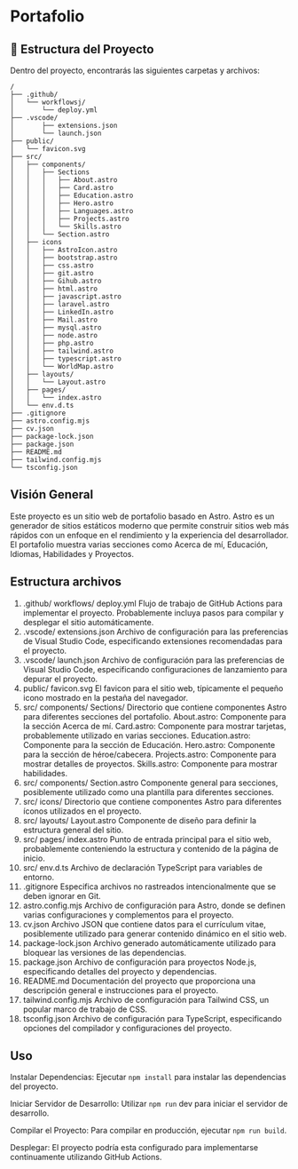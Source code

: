 # Portafolio

## 🚀 Estructura del Proyecto

Dentro del proyecto, encontrarás las siguientes carpetas y archivos:

```text
/
├── .github/
│   └── workflowsj/
│       └── deploy.yml
├── .vscode/
│       ├── extensions.json
│       └── launch.json
├── public/
│   └── favicon.svg
├── src/
│   ├── components/
│   │   ├── Sections
│   │   │   ├── About.astro
│   │   │   ├── Card.astro
│   │   │   ├── Education.astro
│   │   │   ├── Hero.astro
│   │   │   ├── Languages.astro
│   │   │   ├── Projects.astro
│   │   │   └── Skills.astro
│   │   └── Section.astro
│   ├── icons
│   │   ├── AstroIcon.astro
│   │   ├── bootstrap.astro
│   │   ├── css.astro
│   │   ├── git.astro
│   │   ├── Gihub.astro
│   │   ├── html.astro
│   │   ├── javascript.astro
│   │   ├── laravel.astro
│   │   ├── LinkedIn.astro
│   │   ├── Mail.astro
│   │   ├── mysql.astro
│   │   ├── node.astro
│   │   ├── php.astro
│   │   ├── tailwind.astro
│   │   ├── typescript.astro
│   │   └── WorldMap.astro
│   ├── layouts/
│   │   └── Layout.astro
│   ├── pages/
│   │   └── index.astro
│   └── env.d.ts
├── .gitignore 
├── astro.config.mjs
├── cv.json
├── package-lock.json 
├── package.json
├── README.md
├── tailwind.config.mjs
└── tsconfig.json
```

## Visión General
Este proyecto es un sitio web de portafolio basado en Astro. Astro es un generador de sitios estáticos moderno que permite construir sitios web más rápidos con un enfoque en el rendimiento y la experiencia del desarrollador. El portafolio muestra varias secciones como Acerca de mí, Educación, Idiomas, Habilidades y Proyectos.

## Estructura archivos
1. .github/ workflows/ deploy.yml
Flujo de trabajo de GitHub Actions para implementar el proyecto. Probablemente incluya pasos para compilar y desplegar el sitio automáticamente.
2. .vscode/ extensions.json
Archivo de configuración para las preferencias de Visual Studio Code, especificando extensiones recomendadas para el proyecto.
3. .vscode/ launch.json
Archivo de configuración para las preferencias de Visual Studio Code, especificando configuraciones de lanzamiento para depurar el proyecto.
4. public/ favicon.svg
El favicon para el sitio web, típicamente el pequeño icono mostrado en la pestaña del navegador.
5. src/ components/ Sections/
Directorio que contiene componentes Astro para diferentes secciones del portafolio.
About.astro: Componente para la sección Acerca de mí.
Card.astro: Componente para mostrar tarjetas, probablemente utilizado en varias secciones.
Education.astro: Componente para la sección de Educación.
Hero.astro: Componente para la sección de héroe/cabecera.
Projects.astro: Componente para mostrar detalles de proyectos.
Skills.astro: Componente para mostrar habilidades.
6. src/ components/ Section.astro
Componente general para secciones, posiblemente utilizado como una plantilla para diferentes secciones.
7. src/ icons/
Directorio que contiene componentes Astro para diferentes íconos utilizados en el proyecto.
8. src/ layouts/ Layout.astro
Componente de diseño para definir la estructura general del sitio.
9. src/ pages/ index.astro
Punto de entrada principal para el sitio web, probablemente conteniendo la estructura y contenido de la página de inicio.
10.  src/ env.d.ts
Archivo de declaración TypeScript para variables de entorno.
11.  .gitignore
Especifica archivos no rastreados intencionalmente que se deben ignorar en Git.
12.  astro.config.mjs
Archivo de configuración para Astro, donde se definen varias configuraciones y complementos para el proyecto.
13.  cv.json
Archivo JSON que contiene datos para el currículum vitae, posiblemente utilizado para generar contenido dinámico en el sitio web.
14.  package-lock.json
Archivo generado automáticamente utilizado para bloquear las versiones de las dependencias.
15.  package.json
Archivo de configuración para proyectos Node.js, especificando detalles del proyecto y dependencias.
16.  README.md
Documentación del proyecto que proporciona una descripción general e instrucciones para el proyecto.
17.  tailwind.config.mjs
Archivo de configuración para Tailwind CSS, un popular marco de trabajo de CSS.
18.  tsconfig.json
Archivo de configuración para TypeScript, especificando opciones del compilador y configuraciones del proyecto.

## Uso
Instalar Dependencias: Ejecutar `npm install` para instalar las dependencias del proyecto.

Iniciar Servidor de Desarrollo: Utilizar `npm run` dev para iniciar el servidor de desarrollo.

Compilar el Proyecto: Para compilar en producción, ejecutar `npm run build`.

Desplegar: El proyecto podría esta configurado para implementarse continuamente utilizando GitHub Actions. 